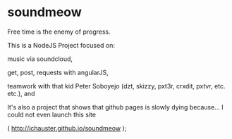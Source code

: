 # soundmeow
Free time is the enemy of progress.

This is a NodeJS Project focused on: 
  
  music via soundcloud,
  
  get, post, requests with angularJS,
  
  teamwork with that kid Peter Soboyejo (dzt, skizzy, pxt3r, crxdit, pxtvr, etc. etc.), and
  
  It's also a project that shows that github pages is slowly dying because... I could not even launch this site
  
( http://ichauster.github.io/soundmeow );
